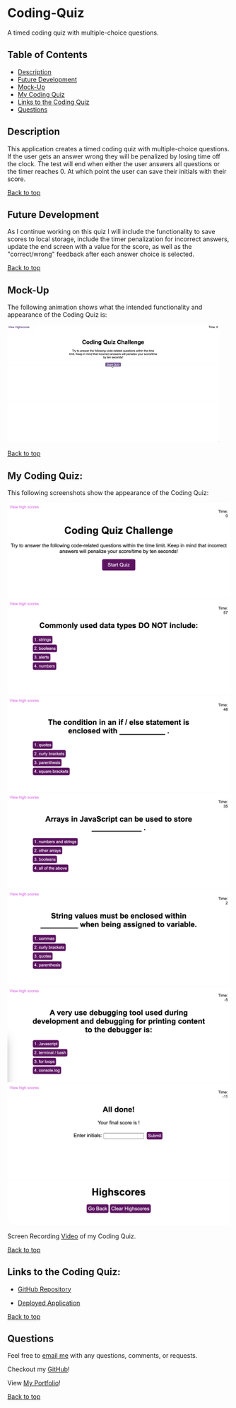 # Coding-Quiz
A timed coding quiz with multiple-choice questions.

## Table of Contents
* [Description](#description)
* [Future Development](#future-development)
* [Mock-Up](#mock-up)
* [My Coding Quiz](#my-coding-quiz)
* [Links to the Coding Quiz](#links-to-the-coding-quiz)
* [Questions](#questions)

## Description

This application creates a timed coding quiz with multiple-choice questions. If the user gets an answer wrong they will be penalized by losing time off the clock. The test will end when either the user answers all questions or the timer reaches 0. At which point the user can save their initials with their score.

[Back to top](#coding-quiz)

## Future Development

As I continue working on this quiz I will include the functionality to save scores to local storage, include the timer penalization for incorrect answers, update the end screen with a value for the score, as well as the "correct/wrong" feedback after each answer choice is selected.

[Back to top](#coding-quiz)

## Mock-Up
The following animation shows what the intended functionality and appearance of the Coding Quiz is:

![mock-up](./Assets/04-web-apis-homework-demo.gif)

[Back to top](#coding-quiz)

## My Coding Quiz:
This following screenshots show the appearance of the Coding Quiz:

![startscreen](./Assets/startscreen.png)
![question1](./Assets/question1.png)
![question2](./Assets/question2.png)
![question3](./Assets/question3.png)
![question4](./Assets/question4.png)
![question5](./Assets/question5.png)
![endscreen](./Assets/endscreen.png)
![highscorespg](./Assets/highscorespg.png)

Screen Recording [Video](https://drive.google.com/file/d/1J1Eh1fVU6pA4F0Lc_2L7wx10b2XbprSf/view) of my Coding Quiz.

[Back to top](#coding-quiz)

## Links to the Coding Quiz:

- [GitHub Repository](https://github.com/kdrummond528/Coding-Quiz.git)

- [Deployed Application](https://kdrummond528.github.io/Coding-Quiz/)


[Back to top](#coding-quiz)

## Questions

Feel free to [email me](mailto:k.drummond528@gmail.com) with any questions, comments, or requests.

Checkout my [GitHub](https://github.com/kdrummond528)!

View [My Portfolio](https://kdrummond528.github.io/Personal-Portfolio/)!

[Back to top](#coding-quiz)